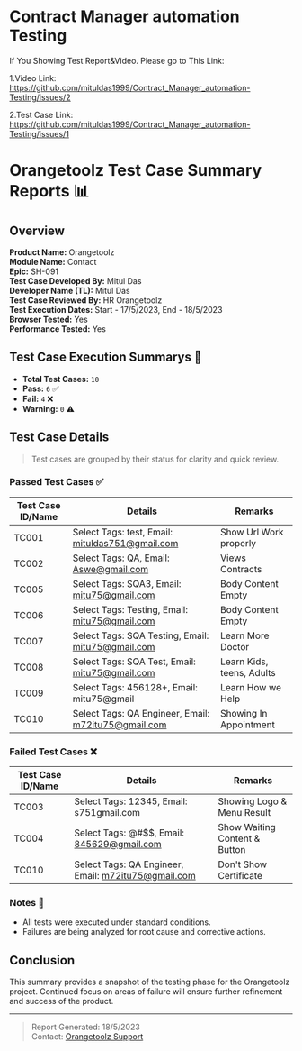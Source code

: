 # Contract Manager automation Testing
If You Showing Test Report&Video.
Please go to This Link:

   1.Video Link: 
   https://github.com/mituldas1999/Contract_Manager_automation-Testing/issues/2
   
   2.Test Case Link: 
   https://github.com/mituldas1999/Contract_Manager_automation-Testing/issues/1


   # Orangetoolz Test Case Summary Reports 📊

## Overview
**Product Name:** Orangetoolz  
**Module Name:** Contact  
**Epic:** SH-091  
**Test Case Developed By:** Mitul Das  
**Developer Name (TL):** Mitul Das  
**Test Case Reviewed By:** HR Orangetoolz  
**Test Execution Dates:** Start - 17/5/2023, End - 18/5/2023  
**Browser Tested:** Yes  
**Performance Tested:** Yes  

## Test Case Execution Summarys 🚀
- **Total Test Cases:** `10`
- **Pass:** `6` ✅
- **Fail:** `4` ❌
- **Warning:** `0` ⚠️

## Test Case Details
> Test cases are grouped by their status for clarity and quick review.

### Passed Test Cases ✅
| Test Case ID/Name | Details | Remarks |
| ----------------- | ------- | ------- |
| TC001 | Select Tags: test, Email: mituldas751@gmail.com | Show Url Work properly |
| TC002 | Select Tags: QA, Email: Aswe@gmail.com | Views Contracts |
| TC005 | Select Tags: SQA3, Email: mitu75@gmail.com | Body Content Empty |
| TC006 | Select Tags: Testing, Email: mitu75@gmail.com | Body Content Empty |
| TC007 | Select Tags: SQA Testing, Email: mitu75@gmail.com | Learn More Doctor |
| TC008 | Select Tags: SQA Test, Email: mitu75@gmail.com | Learn Kids, teens, Adults |
| TC009 | Select Tags: 456128+, Email: mitu75@gmail | Learn How we Help |
| TC010 | Select Tags: QA Engineer, Email: m72itu75@gmail.com | Showing In Appointment |

### Failed Test Cases ❌
| Test Case ID/Name | Details | Remarks |
| ----------------- | ------- | ------- |
| TC003 | Select Tags: 12345, Email: s751gmail.com | Showing Logo & Menu Result |
| TC004 | Select Tags: @#$$, Email: 845629@gmail.com | Show Waiting Content & Button |
| TC010 | Select Tags: QA Engineer, Email: m72itu75@gmail.com | Don't Show Certificate |

### Notes 📝
- All tests were executed under standard conditions.
- Failures are being analyzed for root cause and corrective actions.

## Conclusion
This summary provides a snapshot of the testing phase for the Orangetoolz project. Continued focus on areas of failure will ensure further refinement and success of the product.

---

> Report Generated: 18/5/2023  
> Contact: [Orangetoolz Support](mailto:support@orangetoolz.com)



